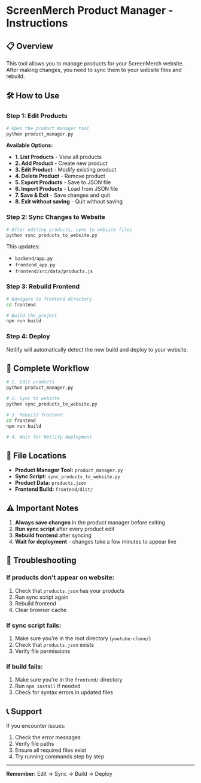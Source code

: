 # ScreenMerch Product Manager - Instructions

## 📋 Overview
This tool allows you to manage products for your ScreenMerch website. After making changes, you need to sync them to your website files and rebuild.

## 🛠️ How to Use

### Step 1: Edit Products
```bash
# Open the product manager tool
python product_manager.py
```

**Available Options:**
- **1. List Products** - View all products
- **2. Add Product** - Create new product
- **3. Edit Product** - Modify existing product
- **4. Delete Product** - Remove product
- **5. Export Products** - Save to JSON file
- **6. Import Products** - Load from JSON file
- **7. Save & Exit** - Save changes and quit
- **8. Exit without saving** - Quit without saving

### Step 2: Sync Changes to Website
```bash
# After editing products, sync to website files
python sync_products_to_website.py
```

This updates:
- `backend/app.py`
- `frontend_app.py`
- `frontend/src/data/products.js`

### Step 3: Rebuild Frontend
```bash
# Navigate to frontend directory
cd frontend

# Build the project
npm run build
```

### Step 4: Deploy
Netlify will automatically detect the new build and deploy to your website.

## 🔄 Complete Workflow

```bash
# 1. Edit products
python product_manager.py

# 2. Sync to website
python sync_products_to_website.py

# 3. Rebuild frontend
cd frontend
npm run build

# 4. Wait for Netlify deployment
```

## 📁 File Locations

- **Product Manager Tool:** `product_manager.py`
- **Sync Script:** `sync_products_to_website.py`
- **Product Data:** `products.json`
- **Frontend Build:** `frontend/dist/`

## ⚠️ Important Notes

1. **Always save changes** in the product manager before exiting
2. **Run sync script** after every product edit
3. **Rebuild frontend** after syncing
4. **Wait for deployment** - changes take a few minutes to appear live

## 🐛 Troubleshooting

### If products don't appear on website:
1. Check that `products.json` has your products
2. Run sync script again
3. Rebuild frontend
4. Clear browser cache

### If sync script fails:
1. Make sure you're in the root directory (`youtube-clone/`)
2. Check that `products.json` exists
3. Verify file permissions

### If build fails:
1. Make sure you're in the `frontend/` directory
2. Run `npm install` if needed
3. Check for syntax errors in updated files

## 📞 Support

If you encounter issues:
1. Check the error messages
2. Verify file paths
3. Ensure all required files exist
4. Try running commands step by step

---

**Remember:** Edit → Sync → Build → Deploy 